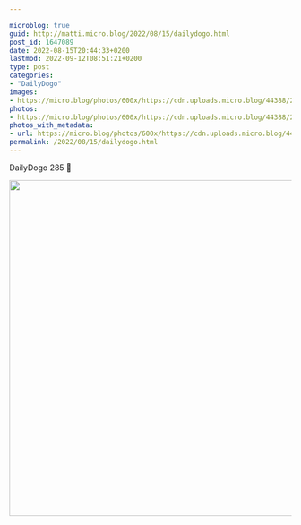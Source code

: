 ```yaml
---

microblog: true
guid: http://matti.micro.blog/2022/08/15/dailydogo.html
post_id: 1647089
date: 2022-08-15T20:44:33+0200
lastmod: 2022-09-12T08:51:21+0200
type: post
categories:
- "DailyDogo"
images:
- https://micro.blog/photos/600x/https://cdn.uploads.micro.blog/44388/2022/d84da8ae81.jpg
photos:
- https://micro.blog/photos/600x/https://cdn.uploads.micro.blog/44388/2022/d84da8ae81.jpg
photos_with_metadata:
- url: https://micro.blog/photos/600x/https://cdn.uploads.micro.blog/44388/2022/d84da8ae81.jpg
permalink: /2022/08/15/dailydogo.html
---
```

DailyDogo 285 🐶

<img src="/media/uploads/2022/d84da8ae81.jpg" width="600" height="600" alt="" />
